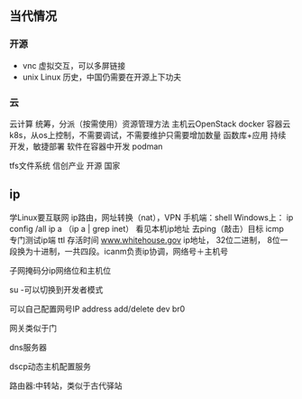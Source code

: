 ## 当代情况

### 开源

- vnc      虚拟交互，可以多屏链接
- unix Linux 历史，中国仍需要在开源上下功夫

### 云

云计算    统筹，分派（按需使用）资源管理方法  主机云OpenStack
docker    容器云k8s，从os上控制，不需要调试，不需要维护只需要增加数量                函数库+应用     持续开发，敏捷部署          软件在容器中开发
podman



tfs文件系统
信创产业  开源 国家

## ip

学Linux要互联网    ip路由，网址转换（nat），VPN
手机端：shell
Windows上：   ip config /all
ip a （ip a | grep inet） 看见本机ip地址    去ping（敲击）目标
icmp     专门测试ip端
ttl          存活时间       www.whitehouse.gov
ip地址，  32位二进制， 8位一段换为十进制，一共四段。icanm负责ip协调，网络号＋主机号

子网掩码分ip网络位和主机位

su -可以切换到开发者模式

可以自己配置网号IP address add/delete dev br0   

网关类似于门 

dns服务器

dscp动态主机配置服务       

路由器:中转站，类似于古代驿站

